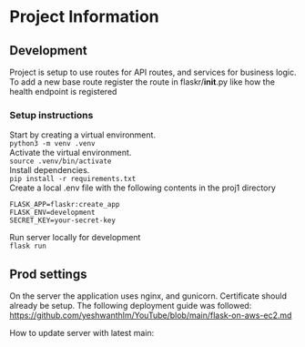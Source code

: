 # Project Information  
## Development  
Project is setup to use routes for API routes, and services for business logic. To add a new base route register the route in flaskr/__init__.py like how the health endpoint is registered
### Setup instructions  
  
Start by creating a virtual environment.  
```python3 -m venv .venv```  
Activate the virtual environment.  
```source .venv/bin/activate```  
Install dependencies.  
```pip install -r requirements.txt```  
Create a local .env file with the following contents in the proj1 directory  
```
FLASK_APP=flaskr:create_app
FLASK_ENV=development
SECRET_KEY=your-secret-key
```
Run server locally for development  
```flask run```  
  
## Prod settings  
On the server the application uses nginx, and gunicorn. Certificate should already be setup.
The following deployment guide was followed: https://github.com/yeshwanthlm/YouTube/blob/main/flask-on-aws-ec2.md  
  
How to update server with latest main:
